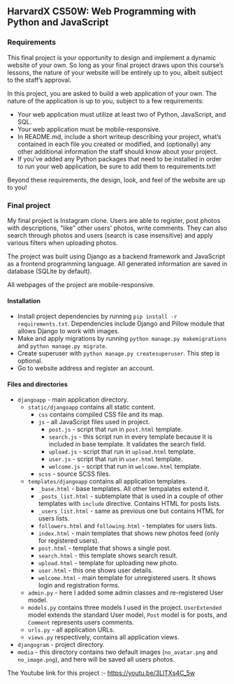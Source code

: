 ## HarvardX CS50W: Web Programming with Python and JavaScript


### Requirements
This final project is your opportunity to design and implement a dynamic website of your own. So long as your final project draws upon this course’s lessons, the nature of your website will be entirely up to you, albeit subject to the staff’s approval.

In this project, you are asked to build a web application of your own. The nature of the application is up to you, subject to a few requirements:

  - Your web application must utilize at least two of Python, JavaScript, and SQL.
  - Your web application must be mobile-responsive.
  - In README.md, include a short writeup describing your project, what’s contained in each file you created or modified, and (optionally) any other additional information the staff should know about your project.
  - If you’ve added any Python packages that need to be installed in order to run your web application, be sure to add them to requirements.txt!

Beyond these requirements, the design, look, and feel of the website are up to you!

### Final project

My final project is Instagram clone. Users are able to register, post photos with descriptions, "like" other users' photos, write comments. They can also search through photos and users (search is case insensitive) and apply various filters when uploading photos.

The project was built using Django as a backend framework and JavaScript as a frontend programming language. All generated information are saved in database (SQLite by default).

All webpages of the project are mobile-responsive.

#### Installation
  - Install project dependencies by running `pip install -r requirements.txt`. Dependencies include Django and Pillow module that allows Django to work with images.
  - Make and apply migrations by running `python manage.py makemigrations` and `python manage.py migrate`.
  - Create superuser with `python manage.py createsuperuser`. This step is optional.
  - Go to website address and register an account.

#### Files and directories
  - `djangoapp` - main application directory.
    - `static/djangoapp` contains all static content.
        - `css` contains compiled CSS file and its map.
        - `js` - all JavaScript files used in project.
            - `post.js` - script that run in `post.html` template.
            - `search.js` - this script run in every template because it is included in base template. It validates the search field.
            - `upload.js` - script that run in `upload.html` template.
            - `user.js` - script that run in `user.html` template.
            - `welcome.js` - script that run in `welcome.html` template.
        - `scss` - source SCSS files.
    - `templates/djangoapp` contains all application templates.
        - `_base.html` - base templates. All other tempalates extend it.
        - `_posts_list.html` - subtemplate that is used in a couple of other templates with `include` directive. Contains HTML for posts lists.
        - `_users_list.html` - same as previous one but contains HTML for users lists.
        - `followers.html` and `following.html` - templates for users lists.
        - `index.html` - main templates that shows new photos feed (only for registered users).
        - `post.html` - template that shows a single post.
        - `search.html` - this template shows search result.
        - `upload.html` - template for uploading new photo.
        - `user.html` - this one shows user details.
        - `welcome.html` - main template for unregistered users. It shows login and registration forms.
    - `admin.py` - here I added some admin classes and re-registered User model.
    - `models.py` contains three models I used in the project. `UserExtended` model extends the standard User model, `Post` model is for posts, and `Comment` represents users comments.
    - `urls.py` - all application URLs.
    - `views.py` respectively, contains all application views.
  - `djangogram` - project directory.
  - `media` - this directory contains two default images (`no_avatar.png` and `no_image.png`), and here will be saved all users photos.
  
 The Youtube link for this project :- https://youtu.be/3LlTXs4C_5w



